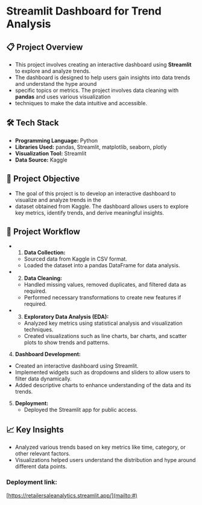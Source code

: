 # Streamlit Dashboard for Trend Analysis

## 📋 Project Overview
- This project involves creating an interactive dashboard using **Streamlit** to explore and analyze trends. 
- The dashboard is designed to help users gain insights into data trends and understand the hype around 
- specific topics or metrics. The project involves data cleaning with **pandas** and uses various visualization 
- techniques to make the data intuitive and accessible.

## 🛠 Tech Stack
- **Programming Language:** Python
- **Libraries Used:** pandas, Streamlit, matplotlib, seaborn, plotly
- **Visualization Tool:** Streamlit
- **Data Source:** Kaggle

## 🚀 Project Objective
- The goal of this project is to develop an interactive dashboard to visualize and analyze trends in the 
- dataset obtained from Kaggle. The dashboard allows users to explore key metrics, identify trends, and derive meaningful insights.

## 🎯 Project Workflow
- 1. **Data Collection:**
   - Sourced data from Kaggle in CSV format.
   - Loaded the dataset into a pandas DataFrame for data analysis.
- 2. **Data Cleaning:**
   - Handled missing values, removed duplicates, and filtered data as required.
   - Performed necessary transformations to create new features if required.
- 3. **Exploratory Data Analysis (EDA):**
   - Analyzed key metrics using statistical analysis and visualization techniques.
   - Created visualizations such as line charts, bar charts, and scatter plots to show trends and patterns.
 4. **Dashboard Development:**
   - Created an interactive dashboard using Streamlit.
   - Implemented widgets such as dropdowns and sliders to allow users to filter data dynamically.
   - Added descriptive charts to enhance understanding of the data and its trends.
5. **Deployment:**
   - Deployed the Streamlit app for public access.

## 📈 Key Insights
  - Analyzed various trends based on key metrics like time, category, or other relevant factors.
  - Visualizations helped users understand the distribution and hype around different data points.

### Deployment link:
   [https://retailersaleanalytics.streamlit.app/](mailto:#)

